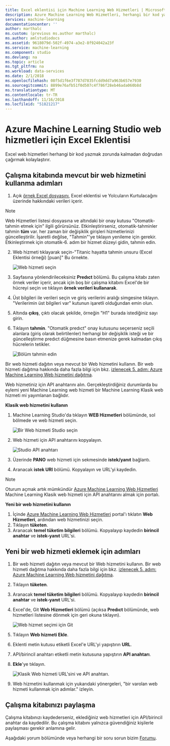 ```yaml
---
title: Excel eklentisi için Machine Learning Web Hizmetleri | Microsoft Docs
description: Azure Machine Learning Web Hizmetleri, herhangi bir kod yazmaya gerek kalmadan doğrudan Excel'de kullanma
services: machine-learning
documentationcenter: ''
author: marthalc
ms.custom: (previous ms.author marthalc)
ms.author: amlstudiodocs
ms.assetid: 9618079d-502f-4974-a3e2-8f924042a23f
ms.service: machine-learning
ms.component: studio
ms.devlang: na
ms.topic: article
ms.tgt_pltfrm: na
ms.workload: data-services
ms.date: 2/1/2018
ms.openlocfilehash: 08f5d1f6e3f787d7835fcdd9dd7a963b657e7930
ms.sourcegitcommit: 8899e76afb51f0d507c4f786f28eb46ada060b8d
ms.translationtype: MT
ms.contentlocale: tr-TR
ms.lasthandoff: 11/16/2018
ms.locfileid: "51821217"
---
```

# <a name="excel-add-in-for-azure-machine-learning-studio-web-services"></a>Azure Machine Learning Studio web hizmetleri için Excel Eklentisi
Excel web hizmetleri herhangi bir kod yazmak zorunda kalmadan doğrudan çağırmak kolaylaştırır.

## <a name="steps-to-use-an-existing-web-service-in-the-workbook"></a>Çalışma kitabında mevcut bir web hizmetini kullanma adımları

1. Açık [örnek Excel dosyasını](https://aka.ms/amlexcel-sample-2), Excel eklentisi ve Yolcuların Kurtulacağını üzerinde hakkındaki verileri içerir. 
 
> [!NOTE]
> Web Hizmetleri listesi dosyasına ve altındaki bir onay kutusu "Otomatik-tahmin etmek için" ilgili görürsünüz. Etkinleştirirseniz, otomatik-tahminler tahmin **tüm** var. her zaman bir değişiklik girişleri hizmetlerinizi güncelleştirilir. İşaretli değilse, "Tahmin"'ye tıklayın yenileme için gerekir. Etkinleştirmek için otomatik-6. adım bir hizmet düzeyi gidin, tahmin edin.

2. Web hizmeti tıklayarak seçin-"Titanic hayatta tahmin unsuru (Excel Eklentisi örneği) [puan]" Bu örnekte.
   
    ![Web hizmeti seçin][01]
3. Sayfasına yönlendirileceksiniz **Predıct** bölümü.  Bu çalışma kitabı zaten örnek veriler içerir, ancak için boş bir çalışma kitabını Excel'de bir hücreyi seçin ve tıklayın **örnek verileri kullanarak**.
4. Üst bilgileri ile verileri seçin ve giriş verilerini aralığı simgesine tıklayın.  "Verilerimin üst bilgileri var" kutunun işaretli olduğundan emin olun.
5. Altında **çıkış**, çıktı olacak şekilde, örneğin "H1" burada istediğiniz sayı girin.
6. Tıklayın **tahmin**. "Otomatik predıct" onay kutusunu seçerseniz seçili alanlara (giriş olarak belirtilenler) herhangi bir değişiklik isteği ve bir güncelleştirme predıct düğmesine basın etmenize gerek kalmadan çıkış hücrelerin tetikler.
   
    ![Bölüm tahmin edin][02]

Bir web hizmeti dağıtın veya mevcut bir Web hizmetini kullanın. Bir web hizmeti dağıtma hakkında daha fazla bilgi için bkz. [izlenecek 5. adım: Azure Machine Learning Web hizmetini dağıtma](walkthrough-5-publish-web-service.md).

Web hizmetiniz için API anahtarını alın. Gerçekleştirdiğiniz durumlarda bu eylemi yeni Machine Learning web hizmeti bir Machine Learning Klasik web hizmeti mi yayımlanan bağlıdır.

**Klasik web hizmetini kullanın** 

1. Machine Learning Studio'da tıklayın **WEB Hizmetleri** bölümünde, sol bölmede ve web hizmeti seçin.
   
    ![Bir Web hizmeti Studio seçin][04]
2. Web hizmeti için API anahtarını kopyalayın.
   
    ![Studio API anahtarı][05]
3. Üzerinde **PANO** web hizmeti için sekmesinde **istek/yanıt** bağlantı.
4. Aranacak **istek URI** bölümü.  Kopyalayın ve URL'yi kaydedin.

> [!NOTE]
> Oturum açmak artık mümkündür [Azure Machine Learning Web Hizmetleri](https://services.azureml.net) Machine Learning Klasik web hizmeti için API anahtarını almak için portalı.
> 
> 

**Yeni bir web hizmetini kullanın**

1. İçinde [Azure Machine Learning Web Hizmetleri](https://services.azureml.net) portal'ı tıklatın **Web Hizmetleri**, ardından web hizmetinizi seçin. 
2. Tıklayın **tüketen**.
3. Aranacak **temel tüketim bilgileri** bölümü. Kopyalayıp kaydedin **birincil anahtar** ve **istek-yanıt** URL'si.

## <a name="steps-to-add-a-new-web-service"></a>Yeni bir web hizmeti eklemek için adımları

1. Bir web hizmeti dağıtın veya mevcut bir Web hizmetini kullanın. Bir web hizmeti dağıtma hakkında daha fazla bilgi için bkz. [izlenecek 5. adım: Azure Machine Learning Web hizmetini dağıtma](walkthrough-5-publish-web-service.md).
2. Tıklayın **tüketen**.
3. Aranacak **temel tüketim bilgileri** bölümü. Kopyalayıp kaydedin **birincil anahtar** ve **istek-yanıt** URL'si.
4. Excel'de, Git **Web Hizmetleri** bölümü (açıksa **Predıct** bölümünde, web hizmetleri listesine dönmek için geri okuna tıklayın).
   
    ![Web hizmet seçimi için Git][03]
5. Tıklayın **Web hizmeti Ekle**.
6. Eklenti metin kutusu etiketli Excel'e URL'yi yapıştırın **URL**.
7. API/birincil anahtarı etiketli metin kutusuna yapıştırın **API anahtarı**.
8. **Ekle**'ye tıklayın.
   
    ![Klasik Web hizmeti URL'sini ve API anahtarı.][06]
9. Web hizmetini kullanmak için yukarıdaki yönergeleri, "bir varolan web hizmeti kullanmak için adımlar." izleyin.

## <a name="sharing-your-workbook"></a>Çalışma kitabınızı paylaşma
Çalışma kitabınızı kaydederseniz, eklediğiniz web hizmetleri için API/birincil anahtar da kaydedilir. Bu çalışma kitabını yalnızca güvendiğiniz kişilerle paylaşması gerekir anlamına gelir.

Aşağıdaki yorum bölümünde veya herhangi bir soru sorun bizim [Forumu](https://go.microsoft.com/fwlink/?LinkID=403669&clcid=0x409).

[01]: ./media/excel-add-in-for-web-services/image1.png
[02]: ./media/excel-add-in-for-web-services/image2.png
[03]: ./media/excel-add-in-for-web-services/image3.png
[04]: ./media/excel-add-in-for-web-services/image4.png
[05]: ./media/excel-add-in-for-web-services/image5.png
[06]: ./media/excel-add-in-for-web-services/image6.png
